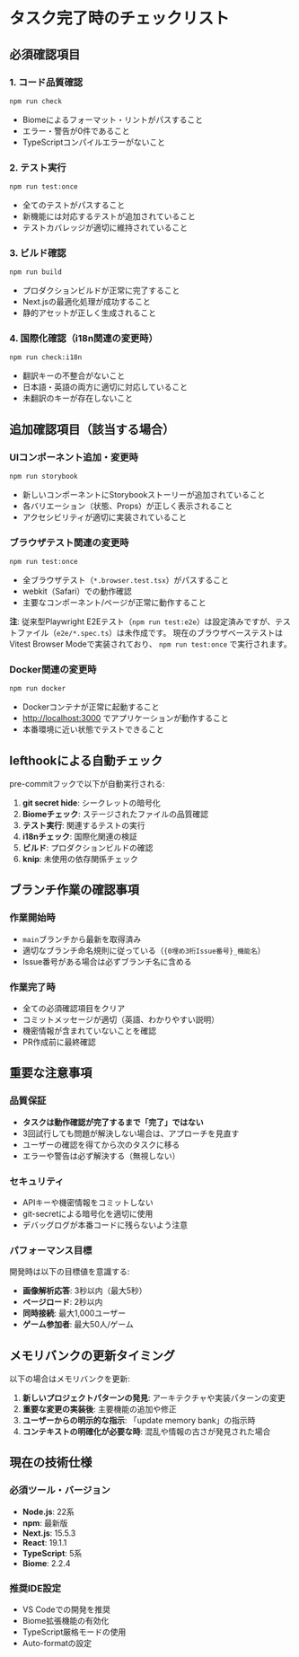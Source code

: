 # タスク完了時のチェックリスト

## 必須確認項目

### 1. コード品質確認

```bash
npm run check
```

- Biomeによるフォーマット・リントがパスすること
- エラー・警告が0件であること
- TypeScriptコンパイルエラーがないこと

### 2. テスト実行

```bash
npm run test:once
```

- 全てのテストがパスすること
- 新機能には対応するテストが追加されていること
- テストカバレッジが適切に維持されていること

### 3. ビルド確認

```bash
npm run build
```

- プロダクションビルドが正常に完了すること
- Next.jsの最適化処理が成功すること
- 静的アセットが正しく生成されること

### 4. 国際化確認（i18n関連の変更時）

```bash
npm run check:i18n
```

- 翻訳キーの不整合がないこと
- 日本語・英語の両方に適切に対応していること
- 未翻訳のキーが存在しないこと

## 追加確認項目（該当する場合）

### UIコンポーネント追加・変更時

```bash
npm run storybook
```

- 新しいコンポーネントにStorybookストーリーが追加されていること
- 各バリエーション（状態、Props）が正しく表示されること
- アクセシビリティが適切に実装されていること

### ブラウザテスト関連の変更時

```bash
npm run test:once
```

- 全ブラウザテスト（`*.browser.test.tsx`）がパスすること
- webkit（Safari）での動作確認
- 主要なコンポーネント/ページが正常に動作すること

**注**: 従来型Playwright E2Eテスト（`npm run test:e2e`）は設定済みですが、テストファイル（`e2e/*.spec.ts`）は未作成です。
現在のブラウザベーステストはVitest Browser Modeで実装されており、 `npm run test:once` で実行されます。

### Docker関連の変更時

```bash
npm run docker
```

- Dockerコンテナが正常に起動すること
- <http://localhost:3000> でアプリケーションが動作すること
- 本番環境に近い状態でテストできること

## lefthookによる自動チェック

pre-commitフックで以下が自動実行される:

1. **git secret hide**: シークレットの暗号化
2. **Biomeチェック**: ステージされたファイルの品質確認
3. **テスト実行**: 関連するテストの実行
4. **i18nチェック**: 国際化関連の検証
5. **ビルド**: プロダクションビルドの確認
6. **knip**: 未使用の依存関係チェック

## ブランチ作業の確認事項

### 作業開始時

- `main`ブランチから最新を取得済み
- 適切なブランチ命名規則に従っている（`{0埋め3桁Issue番号}_機能名`）
- Issue番号がある場合は必ずブランチ名に含める

### 作業完了時

- 全ての必須確認項目をクリア
- コミットメッセージが適切（英語、わかりやすい説明）
- 機密情報が含まれていないことを確認
- PR作成前に最終確認

## 重要な注意事項

### 品質保証

- **タスクは動作確認が完了するまで「完了」ではない**
- 3回試行しても問題が解決しない場合は、アプローチを見直す
- ユーザーの確認を得てから次のタスクに移る
- エラーや警告は必ず解決する（無視しない）

### セキュリティ

- APIキーや機密情報をコミットしない
- git-secretによる暗号化を適切に使用
- デバッグログが本番コードに残らないよう注意

### パフォーマンス目標

開発時は以下の目標値を意識する:

- **画像解析応答**: 3秒以内（最大5秒）
- **ページロード**: 2秒以内
- **同時接続**: 最大1,000ユーザー
- **ゲーム参加者**: 最大50人/ゲーム

## メモリバンクの更新タイミング

以下の場合はメモリバンクを更新:

1. **新しいプロジェクトパターンの発見**: アーキテクチャや実装パターンの変更
2. **重要な変更の実装後**: 主要機能の追加や修正
3. **ユーザーからの明示的な指示**: 「update memory bank」の指示時
4. **コンテキストの明確化が必要な時**: 混乱や情報の古さが発見された場合

## 現在の技術仕様

### 必須ツール・バージョン

- **Node.js**: 22系
- **npm**: 最新版
- **Next.js**: 15.5.3
- **React**: 19.1.1
- **TypeScript**: 5系
- **Biome**: 2.2.4

### 推奨IDE設定

- VS Codeでの開発を推奨
- Biome拡張機能の有効化
- TypeScript厳格モードの使用
- Auto-formatの設定

